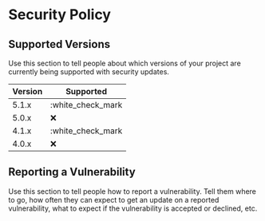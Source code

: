# Security Policy

## Supported Versions

Use this section to tell people about which versions of your project are
currently being supported with security updates.

| Version | Supported          |
| ------- | ------------------ |
|5.1.x| :white_check_mark|
|5.0.x| :x:                   |
|4.1.x| :white_check_mark|
|4.0.x| :x:                   |
## Reporting a Vulnerability
Use this section to tell people how to report a vulnerability.
Tell them where to go, how often they can expect to get an update on a
reported vulnerability, what to expect if the vulnerability is accepted or
declined, etc.
